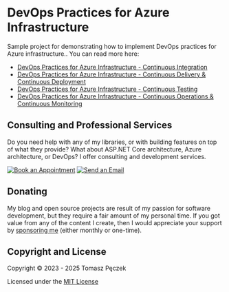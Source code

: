 # DevOps Practices for Azure Infrastructure

Sample project for demonstrating how to implement DevOps practices for Azure infrastructure.. You can read more here:

- [DevOps Practices for Azure Infrastructure  - Continuous Integration](https://www.tpeczek.com/2023/06/devops-practices-for-azure.html)
- [DevOps Practices for Azure Infrastructure - Continuous Delivery & Continuous Deployment](https://www.tpeczek.com/2023/06/devops-practices-for-azure_27.html)
- [DevOps Practices for Azure Infrastructure - Continuous Testing](https://www.tpeczek.com/2023/07/devops-practices-for-azure.html)
- [DevOps Practices for Azure Infrastructure - Continuous Operations & Continuous Monitoring](https://www.tpeczek.com/2023/08/devops-practices-for-azure.html)

## Consulting and Professional Services

Do you need help with any of my libraries, or with building features on top of what they provide? What about ASP.NET Core architecture, Azure architecture, or DevOps? I offer consulting and development services.

[![Book an Appointment](https://img.shields.io/badge/%20-Book%20an%20Appointment-%23006BFF?logo=calendly&logoColor=white&style=for-the-badge)](https://calendly.com/tpeczek/30min)
[![Send an Email](https://img.shields.io/badge/%20-Send%20an%20email-%23EA4335?logo=gmail&logoColor=white&style=for-the-badge)](mailto:tpeczek@gmail.com)

## Donating

My blog and open source projects are result of my passion for software development, but they require a fair amount of my personal time. If you got value from any of the content I create, then I would appreciate your support by [sponsoring me](https://github.com/sponsors/tpeczek) (either monthly or one-time).

## Copyright and License

Copyright © 2023 - 2025 Tomasz Pęczek

Licensed under the [MIT License](https://github.com/tpeczek/demo-devops-practices-for-azure-infrastructure/blob/master/LICENSE.md)
